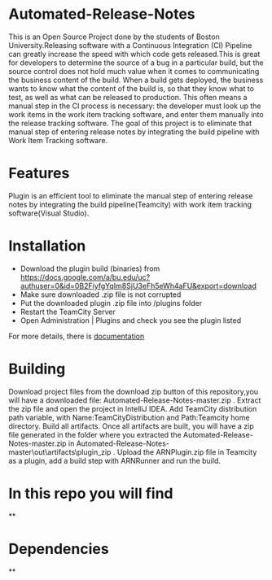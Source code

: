# Automated-Release-Notes 
This is an Open Source Project done by the students of Boston University.Releasing software with a Continuous Integration (CI) Pipeline can greatly increase the speed with which code gets released.This is great for developers to determine the source of a bug in a particular build, but the source control does not hold much value when it comes to communicating the business content of the build. When a build gets deployed, the business wants to know what the content of the build is, so that they know what to test, as well as what can be released to production. This often means a manual step in the CI process is necessary: the developer must look up the work items in the work item tracking software, and enter them manually into the release tracking software. The goal of this project is to eliminate that manual step of entering release notes by integrating the build pipeline with Work Item Tracking software. 

# Features 
Plugin is an efficient tool to eliminate the manual step of entering release notes by integrating the build pipeline(Teamcity) with work item tracking software(Visual Studio). 

# Installation
* Download the plugin build (binaries) from https://docs.google.com/a/bu.edu/uc?authuser=0&id=0B2FiyfgYqIm8SjU3eFh5eWh4aFU&export=download
* Make sure downloaded .zip file is not corrupted
* Put the downloaded plugin .zip file into <TeamCity Data Directory>/plugins folder
* Restart the TeamCity Server
* Open Administration | Plugins and check you see the plugin listed

For more details, there is [documentation](http://confluence.jetbrains.net/display/TCD7/Installing+Additional+Plugins)

# Building
 Download project files from the download zip button of this repository,you will have a downloaded file: Automated-Release-Notes-master.zip .
 Extract the zip file and open the project in IntelliJ IDEA.
 Add TeamCity distribution path variable, with Name:TeamCityDistribution and Path:Teamcity home directory.
 Build all artifacts.
 Once all artifacts are built, you will have a zip file generated in the folder where you extracted the Automated-Release-Notes-master.zip  in Automated-Release-Notes-master\out\artifacts\plugin_zip .
 Upload the ARNPlugin.zip file in Teamcity as a plugin, add a build step with ARNRunner and run the build.

# In this repo you will find 
** 

# Dependencies 
** 

